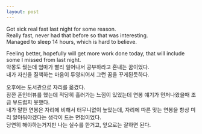 ```yaml
---
layout: post
---
```


Got sick real fast last night for some reason.  
Really fast, never had that before so that was interesting.  
Managed to sleep 14 hours, which is hard to believe.  
  

Feeling better, hopefully will get more work done today, that will include some I missed from last night.  
악몽도 꿨는데 엄마가 빨리 일어나서 공부하라고 혼내는 꿈이었다.  
내가 자신을 질책하는 마음이 투영되어서 그런 꿈을 꾸게된듯하다.  
  

오후에는 도서관으로 자리를 옮겼다.  
잠깐 폰인터뷰를 했는데 적당히 흘러가는 느낌이 있었는데 연봉 얘기가 먼저나왔을때 조금 부드럽지 못했다.  
내가 말한 연봉은 자리에 비해서 터무니없이 높았는데, 자리에 따른 맞는 연봉을 항상 미리 알아둬야겠다는 생각이 드는 면접이었다.  
당연히 해야하는거지만 나는 실수를 한거고, 앞으로는 잘하면 된다.  


